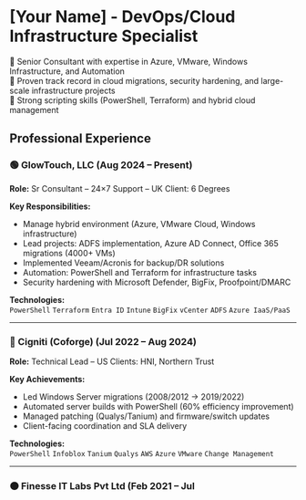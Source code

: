 # [Your Name] - DevOps/Cloud Infrastructure Specialist

🔹 Senior Consultant with expertise in Azure, VMware, Windows Infrastructure, and Automation  
🔹 Proven track record in cloud migrations, security hardening, and large-scale infrastructure projects  
🔹 Strong scripting skills (PowerShell, Terraform) and hybrid cloud management  

## Professional Experience

### 🟢 GlowTouch, LLC (Aug 2024 – Present)  
**Role:** Sr Consultant – 24×7 Support – UK Client: 6 Degrees  

**Key Responsibilities:**  
- Manage hybrid environment (Azure, VMware Cloud, Windows infrastructure)  
- Lead projects: ADFS implementation, Azure AD Connect, Office 365 migrations (4000+ VMs)  
- Implemented Veeam/Acronis for backup/DR solutions  
- Automation: PowerShell and Terraform for infrastructure tasks  
- Security hardening with Microsoft Defender, BigFix, Proofpoint/DMARC  

**Technologies:**  
`PowerShell` `Terraform` `Entra ID` `Intune` `BigFix` `vCenter` `ADFS` `Azure IaaS/PaaS`

---

### 🔵 Cigniti (Coforge) (Jul 2022 – Aug 2024)  
**Role:** Technical Lead – US Clients: HNI, Northern Trust  

**Key Achievements:**  
- Led Windows Server migrations (2008/2012 → 2019/2022)  
- Automated server builds with PowerShell (60% efficiency improvement)  
- Managed patching (Qualys/Tanium) and firmware/switch updates  
- Client-facing coordination and SLA delivery  

**Technologies:**  
`PowerShell` `Infoblox` `Tanium` `Qualys` `AWS` `Azure` `VMware` `Change Management`

---

### 🟠 Finesse IT Labs Pvt Ltd (Feb 2021 – Jul
